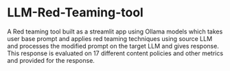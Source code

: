 # LLM-Red-Teaming-tool
A Red teaming tool built as a streamlit app using Ollama models which takes user base prompt and applies red teaming techniques using source LLM and processes the modified prompt on the target LLM and gives response. This response is evaluated on 17 different content policies and other metrics and provided for the response.
